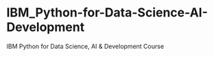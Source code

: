 # IBM_Python-for-Data-Science-AI-Development
IBM Python for Data Science, AI &amp; Development Course
